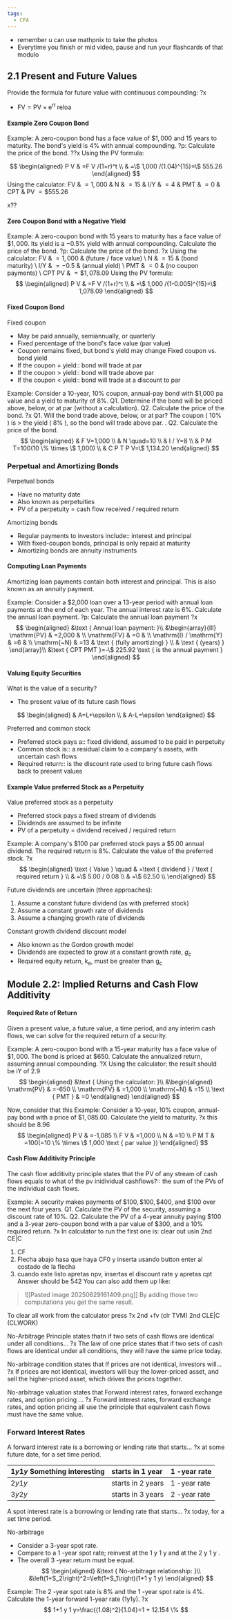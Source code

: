 ```yaml
---
tags:
  - CFA
---
```

- remember u can use mathpnix to take the photos
- Everytime you finish or mid video, pause and run your flashcards of that modulo

## 2.1 Present and Future Values

Provide the  formula for future value with continuous compounding:
?x
- $\mathrm{FV}=\mathrm{PV} \times \mathrm{e}^{\mathrm{r} t}$
reloa
#### Example Zero Coupon Bond

Example:
A zero-coupon bond has a face value of $\$ 1,000$ and 15 years to maturity. The bond's yield is $4 \%$ with annual compounding.
?p: Calculate the price of the bond.
??x
Using the PV formula:

$$
\begin{aligned}
P V & =F V /(1+r)^t \\
& =\$ 1,000 /(1.04)^{15}=\$ 555.26
\end{aligned}
$$
Using the calculator:
FV & $=1,000$ & 
N & $=15$ & 
$\mathrm{I} / \mathrm{Y}$ & $=4$ & 
PMT & $=0$ & 
CPT & PV $=\$ 555.26$

x??

#### Zero Coupon Bond with a  Negative Yield

Example:
A zero-coupon bond with 15 years to maturity has a face value of $\$ 1,000$. Its yield is a $-0.5 \%$ yield with annual compounding. Calculate the price of the bond.
?p: Calculate the price of the bond.
?x
Using the calculator:
FV & $=1,000$ & (future / face value) \\
N & $=15$ & (bond maturity) \\
$\mathrm{I} / \mathrm{Y}$ & $=-0.5$ & (annual yield) \\
PMT & $=0$ & (no coupon payments) \\
CPT PV & $=\$ 1,078.09$
Using the PV formula:
$$
\begin{aligned}
P V & =F V /(1+r)^t \\
& =\$ 1,000 /(1-0.005)^{15}=\$ 1,078.09
\end{aligned}
$$

#### Fixed Coupon Bond
Fixed coupon
- May be paid annually, semiannually, or quarterly
- Fixed percentage of the bond's face value (par value)
- Coupon remains fixed, but bond's yield may change
Fixed coupon vs. bond yield
- If the coupon = yield:: bond will trade at par
- If the coupon > yield:: bond will trade above par
- If the coupon < yield:: bond will trade at a discount to par


Example:
Consider a 10-year, 10\% coupon, annual-pay bond with \$1,000 pa value and a yield to maturity of 8\%.
Q1. Determine if the bond will be priced above, below, or at par (without a calculation).
Q2. Calculate the price of the bond.
?x
Q1. Will the bond trade above, below, or at par?
The coupon ( $10 \%$ ) is > the yield ( $8 \%$ ), so the bond will trade above par.
.
Q2. Calculate the price of the bond.
$$
\begin{aligned}
& F V=1,000 \\
& N \quad=10 \\
& I / Y=8 \\
& P M T=100(10 \% \times \$ 1,000) \\
& C P T P V=\$ 1,134.20
\end{aligned}
$$



### Perpetual and Amortizing Bonds

Perpetual bonds
- Have no maturity date
- Also known as perpetuities
- PV of a perpetuity = cash flow received / required return

Amortizing bonds
- Regular payments to investors include:: interest and principal
- With fixed-coupon bonds, principal is only repaid at maturity
- Amortizing bonds are annuity instruments


#### Computing Loan Payments
Amortizing loan payments contain both interest and principal. This is also known as an annuity payment.

Example:
Consider a \$2,000 loan over a 13-year period with annual loan payments at the end of each year. The annual interest rate is $6 \%$. Calculate the annual loan payment.
?p: Calculate the annual loan payment
?x
$$
\begin{aligned}
&\text { Annual loan payment: }\\
&\begin{array}{lll}
\mathrm{PV} & =2,000 & \\
\mathrm{FV} & =0 & \\
\mathrm{I} / \mathrm{Y} & =6 & \\
\mathrm{~N} & =13 & \text { (fully amortizing) } \\
& \text { (years) }
\end{array}\\
&\text { CPT PMT }=-\$ 225.92 \text { is the annual payment }
\end{aligned}
$$

#### Valuing Equity Securities
What is the value of a security?
- The present value of its future cash flows

$$
\begin{aligned}
& A=L+\epsilon \\
& A-L=\epsilon
\end{aligned}
$$


Preferred and common stock
- Preferred stock pays a:: fixed dividend, assumed to be paid in perpetuity
- Common stock is:: a residual claim to a company's assets, with uncertain cash flows
- Required return:: is the discount rate used to bring future cash flows back to present values


#### Example Value preferred Stock as a Perpetuity
Value preferred stock as a perpetuity
- Preferred stock pays a fixed stream of dividends
- Dividends are assumed to be infinite
- PV of a perpetuity = dividend received / required return

Example:
A company's $\$ 100$ par preferred stock pays a $\$ 5.00$ annual dividend. The required return is $8 \%$. Calculate the value of the preferred stock.
?x
$$
\begin{aligned}
\text { Value } \quad & =\text { dividend } / \text { required return } \\
& =\$ 5.00 / 0.08 \\
& =\$ 62.50 \\
\end{aligned}
$$

Future dividends are uncertain (three approaches):
1. Assume a constant future dividend (as with preferred stock)
2. Assume a constant growth rate of dividends
3. Assume a changing growth rate of dividends

Constant growth dividend discount model
- Also known as the Gordon growth model
- Dividends are expected to grow at a constant growth rate, $g_c$
- Required equity return, $\mathrm{k}_{\mathrm{e}}$, must be greater than $\mathrm{g}_{\mathrm{c}}$


## Module 2.2: Implied Returns and Cash Flow Additivity


#### Required Rate of Return

Given a present value, a future value, a time period, and any interim cash flows, we can solve for the required return of a security.

Example:
A zero-coupon bond with a 15-year maturity has a face value of $\$ 1,000$. The bond is priced at $\$ 650$. Calculate the annualized return, assuming annual compounding.
?X
Using the calculator: the result should be iY of 2.9
$$
\begin{aligned}
&\text { Using the calculator: }\\
&\begin{aligned}
\mathrm{PV} & =-650 \\
\mathrm{FV} & =1,000 \\
\mathrm{~N} & =15 \\
\text { PMT } & =0
\end{aligned}
\end{aligned}
$$

Now, consider that this
Example:
Consider a 10-year, 10\% coupon, annual-pay bond with a price of $\$ 1,085.00$. Calculate the yield to maturity.
?x
this should be 8.96
$$
\begin{aligned}
P V & =-1,085 \\
F V & =1,000 \\
N & =10 \\
P M T & =100(=10 \% \times \$ 1,000 \text { par value })
\end{aligned}
$$


#### Cash Flow Additivity Principle

The cash flow additivity principle states that the PV of any stream of cash flows equals to what of the pv inidividual cashflows?:: the sum of the PVs of the individual cash flows.

Example:
A security makes payments of $\$ 100, \$ 100, \$ 400$, and $\$ 100$ over the next four years.
Q1. Calculate the PV of the security, assuming a discount rate of $10 \%$.
Q2. Calculate the PV of a 4-year annuity paying \$100 and a 3-year zero-coupon bond with a par value of $\$ 300$, and a $10 \%$ required return.
?x
In calculator to run the first one is:
clear out usin 2nd CE|C
1. CF
2. Flecha abajo hasa que haya CF0 y inserta usando button enter al costado de la flecha
3. cuando este listo apretas npv, insertas el discount rate y apretas cpt
Answer should be 542
You can also add them up like:
>![[Pasted image 20250629161409.png]]
>  By adding those two computations you get the same result. 


To clear all work from the calculator press
?x
2nd +fv (clr TVM)
2nd CLE|C  (CLWORK)


No-Arbitrage Principle states thatn if two sets of cash flows are identical under all conditions...
?x
The law of one price states that if two sets of cash flows are identical under all conditions, they will have the same price today.

No-arbitrage condition states that If prices are not identical, investors will...
?x
If prices are not identical, investors will buy the lower-priced asset, and sell the higher-priced asset, which drives the prices together.

No-arbitrage valuation states that Forward interest rates, forward exchange rates, and option pricing ...
?x
Forward interest rates, forward exchange rates, and option pricing all use the principle that equivalent cash flows must have the same value.

### Forward Interest Rates

A forward interest rate is a borrowing or lending rate that starts...
?x
at some future date, for a set time period.


| $1 y 1 y$ Something interesting | starts in 1 year  | 1 -year rate |
| :------------------------------ | :---------------- | :----------- |
| $2 y 1 y$                       | starts in 2 years | 1 -year rate |
| $3 y 2 y$                       | starts in 3 years | 2 -year rate |

A spot interest rate is a borrowing or lending rate that starts...
?x
today, for a set time period.


No-arbitrage
- Consider a 3-year spot rate.
- Compare to a 1 -year spot rate; reinvest at the 1 y 1 y and at the 2 y 1 y .
- The overall 3 -year return must be equal.
$$
\begin{aligned}
&\text { No-arbitrage relationship: }\\
&\left(1+S_2\right)^2=\left(1+S_1\right)(1+1 y 1 y)
\end{aligned}
$$

Example:
The 2 -year spot rate is $8 \%$ and the 1 -year spot rate is $4 \%$.
Calculate the 1-year forward 1-year rate (1y1y).
?x
$$
1+1 y 1 y=\frac{(1.08)^2}{1.04}=1 + 12.154 \%
$$

